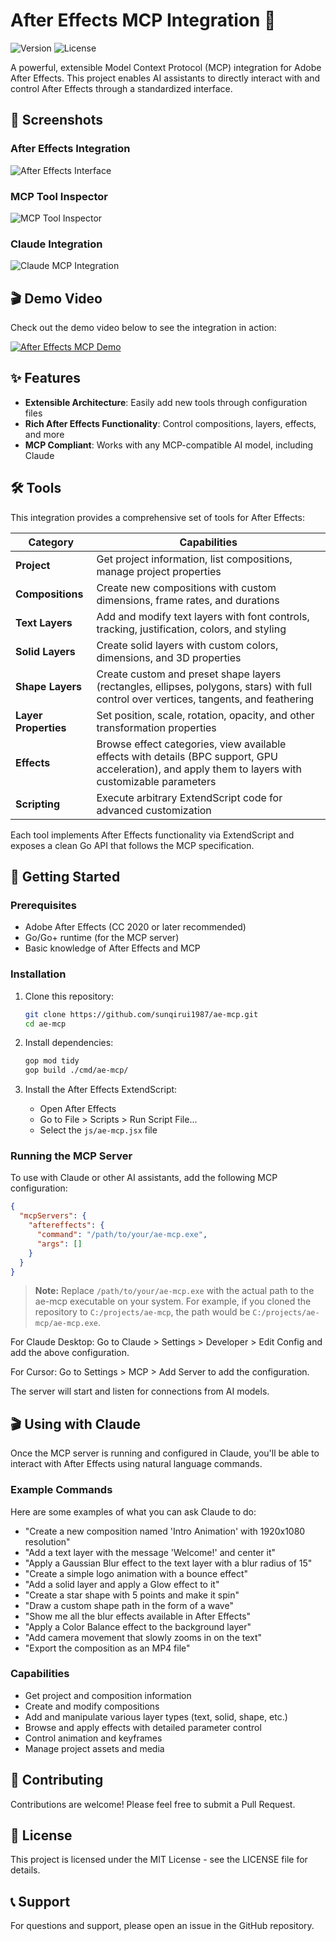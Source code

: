 # After Effects MCP Integration 🚀

![Version](https://img.shields.io/badge/version-1.0.0-blue)
![License](https://img.shields.io/badge/license-MIT-green)

A powerful, extensible Model Context Protocol (MCP) integration for Adobe After Effects. This project enables AI assistants to directly interact with and control After Effects through a standardized interface.

## 📸 Screenshots

### After Effects Integration
![After Effects Interface](docs/demo.png)

### MCP Tool Inspector
![MCP Tool Inspector](docs/demo3.png)

### Claude Integration
![Claude MCP Integration](docs/demo1.png)

## 🎬 Demo Video

Check out the demo video below to see the integration in action:


<!-- Method 2: Thumbnail with link to video -->
[![After Effects MCP Demo](docs/video.png)](https://github.com/sunqirui1987/ae-mcp/raw/main/docs/数学形状演示.mp4 "Click to watch the demo")



## ✨ Features

- **Extensible Architecture**: Easily add new tools through configuration files
- **Rich After Effects Functionality**: Control compositions, layers, effects, and more
- **MCP Compliant**: Works with any MCP-compatible AI model, including Claude


## 🛠️ Tools

This integration provides a comprehensive set of tools for After Effects:

| Category | Capabilities |
|----------|-------------|
| **Project** | Get project information, list compositions, manage project properties |
| **Compositions** | Create new compositions with custom dimensions, frame rates, and durations |
| **Text Layers** | Add and modify text layers with font controls, tracking, justification, colors, and styling |
| **Solid Layers** | Create solid layers with custom colors, dimensions, and 3D properties |
| **Shape Layers** | Create custom and preset shape layers (rectangles, ellipses, polygons, stars) with full control over vertices, tangents, and feathering |
| **Layer Properties** | Set position, scale, rotation, opacity, and other transformation properties |
| **Effects** | Browse effect categories, view available effects with details (BPC support, GPU acceleration), and apply them to layers with customizable parameters |
| **Scripting** | Execute arbitrary ExtendScript code for advanced customization |

Each tool implements After Effects functionality via ExtendScript and exposes a clean Go API that follows the MCP specification.

## 🚀 Getting Started

### Prerequisites

- Adobe After Effects (CC 2020 or later recommended)
- Go/Go+ runtime (for the MCP server)
- Basic knowledge of After Effects and MCP

### Installation

1. Clone this repository:
   ```bash
   git clone https://github.com/sunqirui1987/ae-mcp.git
   cd ae-mcp
   ```

2. Install dependencies:
   ```bash
   gop mod tidy
   gop build ./cmd/ae-mcp/
   ```

3. Install the After Effects ExtendScript:
   - Open After Effects
   - Go to File > Scripts > Run Script File...
   - Select the `js/ae-mcp.jsx` file

### Running the MCP Server

To use with Claude or other AI assistants, add the following MCP configuration:

```json
{
  "mcpServers": {
    "aftereffects": {
      "command": "/path/to/your/ae-mcp.exe",
      "args": []
    }
  }
}
```

> **Note:** Replace `/path/to/your/ae-mcp.exe` with the actual path to the ae-mcp executable on your system. For example, if you cloned the repository to `C:/projects/ae-mcp`, the path would be `C:/projects/ae-mcp/ae-mcp.exe`.

For Claude Desktop: Go to Claude > Settings > Developer > Edit Config and add the above configuration.

For Cursor: Go to Settings > MCP > Add Server to add the configuration.

The server will start and listen for connections from AI models.

## 🎬 Using with Claude

Once the MCP server is running and configured in Claude, you'll be able to interact with After Effects using natural language commands.

### Example Commands

Here are some examples of what you can ask Claude to do:

* "Create a new composition named 'Intro Animation' with 1920x1080 resolution"
* "Add a text layer with the message 'Welcome!' and center it"
* "Apply a Gaussian Blur effect to the text layer with a blur radius of 15"
* "Create a simple logo animation with a bounce effect"
* "Add a solid layer and apply a Glow effect to it"
* "Create a star shape with 5 points and make it spin"
* "Draw a custom shape path in the form of a wave"
* "Show me all the blur effects available in After Effects"
* "Apply a Color Balance effect to the background layer"
* "Add camera movement that slowly zooms in on the text"
* "Export the composition as an MP4 file"

### Capabilities

* Get project and composition information
* Create and modify compositions
* Add and manipulate various layer types (text, solid, shape, etc.)
* Browse and apply effects with detailed parameter control
* Control animation and keyframes
* Manage project assets and media

## 🤝 Contributing

Contributions are welcome! Please feel free to submit a Pull Request.

## 📄 License

This project is licensed under the MIT License - see the LICENSE file for details.

## 📞 Support

For questions and support, please open an issue in the GitHub repository.
